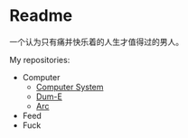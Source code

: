 # Readme
一个认为只有痛并快乐着的人生才值得过的男人。

My repositories:
- Computer
  - [Computer System](https://github.com/Hcpty/Awesome-Computer)
  - [Dum-E](https://github.com/Hcpty/dum-e)
  - [Arc](https://github.com/Hcpty/arc)
- Feed
- Fuck
